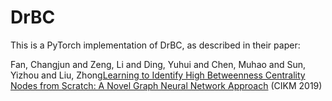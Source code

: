 # DrBC

This is a PyTorch implementation of DrBC, as described in their paper:

Fan, Changjun and Zeng, Li and Ding, Yuhui and Chen, Muhao and Sun, Yizhou and Liu, Zhong[Learning to Identify High Betweenness Centrality Nodes from Scratch: A Novel Graph Neural Network Approach](http://arxiv.org/abs/1905.10418) (CIKM 2019)
